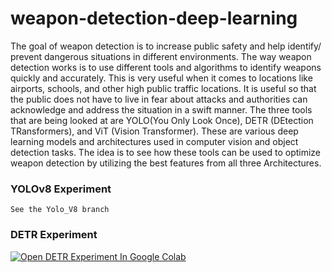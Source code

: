 # weapon-detection-deep-learning

The goal of weapon detection is to increase public safety and help identify/ prevent dangerous situations in different environments. The way weapon detection works is to use different tools and algorithms to identify weapons quickly and accurately. This is very useful when it comes to locations like airports, schools, and other high public traffic locations. It is useful so that the public does not have to live in fear about attacks and authorities can acknowledge and address the situation in a swift manner. The three tools that are being looked at are YOLO(You Only Look Once), DETR (DEtection TRansformers), and ViT (Vision Transformer). These are various deep learning models and architectures used in computer vision and object detection tasks. The idea is to see how these tools can be used to optimize weapon detection by utilizing the best features from all three Architectures.

### YOLOv8 Experiment

```
See the Yolo_V8 branch

```

### DETR Experiment

[![Open DETR Experiment In Google Colab](https://colab.research.google.com/assets/colab-badge.svg)](https://colab.research.google.com/drive/15vMWPXiw4vEACOWLQXn3uurFuIU6SVNo?usp=sharing)
